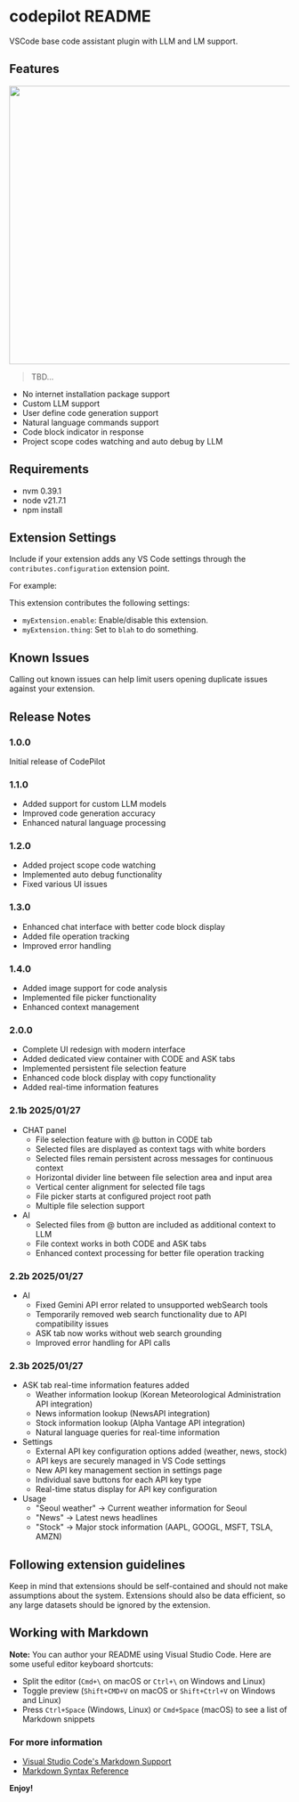 # codepilot README

VSCode base code assistant plugin with LLM and LM support.

## Features

<img src="https://drive.google.com/uc?export=view&id=1qV7VZvm806HlfrpBSi7BdQxyBlBKnNt7" width="700" height="500"/>

> TBD...

- No internet installation package support
- Custom LLM support
- User define code generation support
- Natural language commands support
- Code block indicator in response
- Project scope codes watching and auto debug by LLM

## Requirements

- nvm 0.39.1
- node v21.7.1
- npm install

## Extension Settings

Include if your extension adds any VS Code settings through the `contributes.configuration` extension point.

For example:

This extension contributes the following settings:

* `myExtension.enable`: Enable/disable this extension.
* `myExtension.thing`: Set to `blah` to do something.

## Known Issues

Calling out known issues can help limit users opening duplicate issues against your extension.

## Release Notes

### 1.0.0

Initial release of CodePilot

### 1.1.0

- Added support for custom LLM models
- Improved code generation accuracy
- Enhanced natural language processing

### 1.2.0

- Added project scope code watching
- Implemented auto debug functionality
- Fixed various UI issues

### 1.3.0

- Enhanced chat interface with better code block display
- Added file operation tracking
- Improved error handling

### 1.4.0

- Added image support for code analysis
- Implemented file picker functionality
- Enhanced context management

### 2.0.0

- Complete UI redesign with modern interface
- Added dedicated view container with CODE and ASK tabs
- Implemented persistent file selection feature
- Enhanced code block display with copy functionality
- Added real-time information features

### 2.1b 2025/01/27

- CHAT panel
  - File selection feature with @ button in CODE tab
  - Selected files are displayed as context tags with white borders
  - Selected files remain persistent across messages for continuous context
  - Horizontal divider line between file selection area and input area
  - Vertical center alignment for selected file tags
  - File picker starts at configured project root path
  - Multiple file selection support
- AI
  - Selected files from @ button are included as additional context to LLM
  - File context works in both CODE and ASK tabs
  - Enhanced context processing for better file operation tracking

### 2.2b 2025/01/27

- AI
  - Fixed Gemini API error related to unsupported webSearch tools
  - Temporarily removed web search functionality due to API compatibility issues
  - ASK tab now works without web search grounding
  - Improved error handling for API calls

### 2.3b 2025/01/27

- ASK tab real-time information features added
  - Weather information lookup (Korean Meteorological Administration API integration)
  - News information lookup (NewsAPI integration)
  - Stock information lookup (Alpha Vantage API integration)
  - Natural language queries for real-time information
- Settings
  - External API key configuration options added (weather, news, stock)
  - API keys are securely managed in VS Code settings
  - New API key management section in settings page
  - Individual save buttons for each API key type
  - Real-time status display for API key configuration
- Usage
  - "Seoul weather" → Current weather information for Seoul
  - "News" → Latest news headlines
  - "Stock" → Major stock information (AAPL, GOOGL, MSFT, TSLA, AMZN)

## Following extension guidelines

Keep in mind that extensions should be self-contained and should not make assumptions about the system. Extensions should also be data efficient, so any large datasets should be ignored by the extension.

## Working with Markdown

**Note:** You can author your README using Visual Studio Code. Here are some useful editor keyboard shortcuts:

* Split the editor (`Cmd+\` on macOS or `Ctrl+\` on Windows and Linux)
* Toggle preview (`Shift+CMD+V` on macOS or `Shift+Ctrl+V` on Windows and Linux)
* Press `Ctrl+Space` (Windows, Linux) or `Cmd+Space` (macOS) to see a list of Markdown snippets

### For more information

* [Visual Studio Code's Markdown Support](http://code.visualstudio.com/docs/languages/markdown)
* [Markdown Syntax Reference](https://help.github.com/articles/markdown-basics/)

**Enjoy!**
